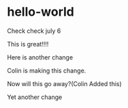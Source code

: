 # hello-world
Check check july 6

This is great!!!!

Here is another change

Colin is making this change.

Now will this go away?(Colin Added this)

Yet another change


